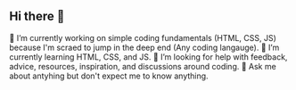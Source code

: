 ## Hi there 👋

🔭 I’m currently working on simple coding fundamentals (HTML, CSS, JS) because I'm scraed to jump in the deep end (Any coding langauge).
🌱 I’m currently learning HTML, CSS, and JS.
🤔 I’m looking for help with feedback, advice, resources, inspiration, and discussions around coding.
💬 Ask me about antyhing but don't expect me to know anything.

